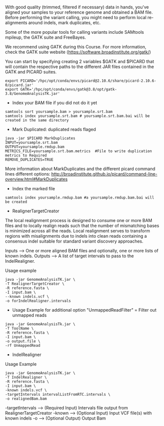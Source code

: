 With good quality (trimmed, filtered if necessary) data in hands, you've aligned your samples to your reference genome and obtained a BAM file. 
Before performing the variant calling, you might need to perform local re-alignments around indels, mark duplicates, etc.  

Some of the more popular tools for calling variants include SAMtools mpileup, the GATK suite and FreeBayes.

We recommend using GATK during this Course. For more information, check the GATK suite website (https://software.broadinstitute.org/gatk/)

You can start by specifying creating 2 variables $GATK and $PICARD that will contain the respective paths to the different JAR files contained in the GATK and PICARD suites.

```
export PICARD='/hpc/opt/conda/envs/picard@2.10.6/share/picard-2.10.6-0/picard.jar'
export GATK='/hpc/opt/conda/envs/gatk@3.8/opt/gatk-3.8/GenomeAnalysisTK.jar'
```

* Index your BAM file if you did not do it yet

```
samtools sort yoursample.bam > yoursample.srt.bam
samtools index yoursample.srt.bam # yoursample.srt.bam.bai will be created in the same directory 
```

* Mark Duplicated: duplicated reads flaged

```
java -jar $PICARD MarkDuplicates 
INPUT=yoursample.srt.bam 
OUTPUT=yoursample.rmdup.bam 
METRICS_FILE=yoursample.srt.bam.metrics  #File to write duplication metrics to Required
REMOVE_DUPLICATES=TRUE
```
More information about MarkDuplicates and the different picard command lines different options: http://broadinstitute.github.io/picard/command-line-overview.html#MarkDuplicates

* Index the marked file
```
samtools index yoursample.rmdup.bam #a yoursample.rmdup.bam.bai will be created
```

* RealignerTargetCreator

The local realignment process is designed to consume one or more BAM files and to locally realign reads such that the number of mismatching bases is minimized across all the reads. Local realignment serves to transform regions with misalignments due to indels into clean reads containing a consensus indel suitable for standard variant discovery approaches. 

Inputs --> One or more aligned BAM files and optionally, one or more lists of known indels.
Outputs  --> A list of target intervals to pass to the IndelRealigner.

Usage example

```
java -jar GenomeAnalysisTK.jar \
-T RealignerTargetCreator \
-R reference.fasta \
-I input.bam \
--known indels.vcf \
-o forIndelRealigner.intervals
```

* Usage Example for additional option "UnmappedReadFilter" = Filter out unmapped reads
```
java -jar GenomeAnalysisTk.jar \
-T ToolName \
-R reference.fasta \
-I input.bam \
-o output.file \
-rf UnmappedRead
```



* IndelRealigner

Usage Example
```
java -jar GenomeAnalysisTK.jar \
-T IndelRealigner \
-R reference.fasta \
-I input.bam \
-known indels.vcf \
-targetIntervals intervalListFromRTC.intervals \
-o realignedBam.bam
```


-targetIntervals --> (Required Input) Intervals file output from RealignerTargetCreator
-known --> (Optional Input) Input VCF file(s) with known indels
-o --> (Optional Output) Output Bam
